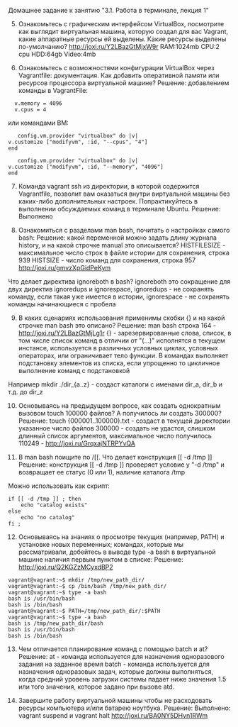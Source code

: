 Домашнее задание к занятию "3.1. Работа в терминале, лекция 1"

5. Ознакомьтесь с графическим интерфейсом VirtualBox, посмотрите как выглядит виртуальная машина, которую создал для вас Vagrant, 
какие аппаратные ресурсы ей выделены. Какие ресурсы выделены по-умолчанию?
 http://joxi.ru/Y2LBazGtMjxW9r
RAM:1024mb
CPU:2 cpu
HDD:64gb
Video:4mb

6. Ознакомьтесь с возможностями конфигурации VirtualBox через Vagrantfile: документация. Как добавить оперативной памяти или ресурсов процессора виртуальной машине?
Решение:
добавлением команды в VagrantFile:
```
  v.memory = 4096
  v.cpus = 4
```
или командами ВМ:
```
   config.vm.provider "virtualbox" do |v|
v.customize ["modifyvm", :id, "--cpus", "4"]
end
   
   config.vm.provider "virtualbox" do |v|
v.customize ["modifyvm", :id, "--memory", "4096"]
end
```
7. Команда vagrant ssh из директории, в которой содержится Vagrantfile, позволит вам оказаться внутри виртуальной машины без каких-либо дополнительных настроек. 
Попрактикуйтесь в выполнении обсуждаемых команд в терминале Ubuntu.
Решение:
Выполнено    

8. Ознакомиться с разделами man bash, почитать о настройках самого bash:
Решение: какой переменной можно задать длину журнала history, и на какой строчке manual это описывается?
 HISTFILESIZE - максимальное число строк в файле истории для сохранения, строка 939
 HISTSIZE - число команд для сохранения, строка 957 
 http://joxi.ru/gmvzXpGidPeKym

Что делает директива ignoreboth в bash?
ignoreboth это сокращение для двух директив ignoredups и ignorespace, 
 ignoredups - не сохранять команду, если такая уже имеется в истории,
 ignorespace - не сохранять команды начинающиеся с пробела
   
9. В каких сценариях использования применимы скобки {} и на какой строчке man bash это описано?
Решение:
man bash строка 164 - http://joxi.ru/Y2LBazGtMjLg1r
{} - зарезервированные слова, список, в том числе список команд в отличии от "(...)" исполнятся в текущем инстансе, 
используется в различных условных циклах, условных операторах, или ограничивает тело функции.
В командах выполняет подстановку элементов из списка, если упрощенно то цикличное выполнение команд с подстановкой
 
Например mkdir ./dir_{a..z} - создаст каталоги с именами dir_a, dir_b и т.д. до dir_z

10. Основываясь на предыдущем вопросе, как создать однократным вызовом touch 100000 файлов? А получилось ли создать 300000?
Решение:
touch {000001..100000}.txt - создаст в текущей директории указанное число файлов
300000 - создать не удастся, слишком длинный список аргументов, максимальное число получилось 110249 - http://joxi.ru/GrqxajNTRPYvQA

11. В man bash поищите по /\[\[. Что делает конструкция [[ -d /tmp ]]
Решение:
конструкция [[ -d /tmp ]] проверяет условие у "-d /tmp" и возвращает ее статус (0 или 1), наличие каталога /tmp

Можно использовать как скрипт:
```
if [[ -d /tmp ]] ; then
    echo "catalog exists"
else
    echo "no catalog"
fi ;
```
12. Основываясь на знаниях о просмотре текущих (например, PATH) и установке новых переменных; командах, которые мы рассматривали, добейтесь в выводе type -a bash в виртуальной машине наличия первым пунктом в списке:
Решение: http://joxi.ru/Q2KGZzMCyxdBP2 
```
vagrant@vagrant:~$ mkdir /tmp/new_path_dir/
vagrant@vagrant:~$ cp /bin/bash /tmp/new_path_dir/
vagrant@vagrant:~$ type -a bash
bash is /usr/bin/bash
bash is /bin/bash
vagrant@vagrant:~$ PATH=/tmp/new_path_dir/:$PATH
vagrant@vagrant:~$ type -a bash
bash is /tmp/new_path_dir/bash
bash is /usr/bin/bash
bash is /bin/bash
```


13. Чем отличается планирование команд с помощью batch и at?
Решение:
at - команда используется для назначения одноразового задания на заданное время 
batch - команда используется для назначения одноразовых задач, которые должны выполняться, когда средний уровень загрузки системы падает ниже значения 1.5 или того значения, которое задано при вызове atd.

14. Завершите работу виртуальной машины чтобы не расходовать ресурсы компьютера и/или батарею ноутбука.
Решение:
Выполнено: vagrant suspend и vagrant halt http://joxi.ru/BA0NY5DHvn1RWm
